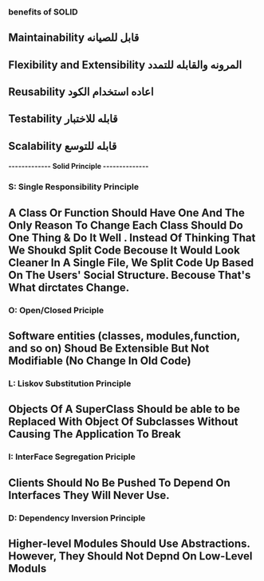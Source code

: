 ### benefits of SOLID

## Maintainability قابل للصيانه

## Flexibility and Extensibility المرونه والقابله للتمدد

## Reusability اعاده استخدام الكود 

## Testability قابله للاختبار

## Scalability قابله للتوسع


#### ------------- Solid Principle --------------

### S: Single Responsibility Principle

## A Class Or Function Should Have One And The Only Reason To Change Each Class Should Do One Thing & Do It Well . Instead Of Thinking That We Shoukd Split Code Becouse It Would Look Cleaner In A Single File, We Split Code Up Based On The Users' Social Structure. Becouse That's What dirctates  Change.

### O: Open/Closed Priciple

## Software entities (classes, modules,function, and so on) Shoud Be Extensible But Not Modifiable (No Change In Old Code)

### L: Liskov Substitution Principle

## Objects Of A SuperClass Should be able to be Replaced With Object Of Subclasses Without Causing The Application To Break

### I: InterFace Segregation Priciple

## Clients Should No Be Pushed To Depend On Interfaces They Will Never Use.

### D: Dependency Inversion Principle

## Higher-level Modules Should Use Abstractions. However, They Should Not Depnd On Low-Level Moduls